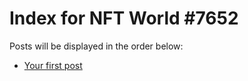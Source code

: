 # Index for NFT World #7652
Posts will be displayed in the order below:

- [Your first post](./001-first.md)

